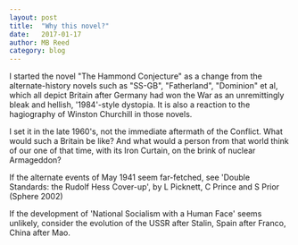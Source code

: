 ```yaml
---
layout: post
title:  "Why this novel?"
date:   2017-01-17
author: MB Reed
category: blog
---
```


I started the novel "The Hammond Conjecture" as a change from the alternate-history novels such as "SS-GB", "Fatherland", "Dominion" et al, which all depict Britain after Germany had won the War as an unremittingly bleak and hellish, '1984'-style dystopia. It is also a reaction to the hagiography of Winston Churchill in those novels.

I set it in the late 1960's, not the immediate aftermath of the Conflict.  What would such a Britain be like? And what would a person from that world think of our one of that time, with its Iron Curtain, on the brink of nuclear Armageddon?

If the alternate events of May 1941 seem far-fetched, see 'Double Standards: the Rudolf Hess Cover-up', by L Picknett, C Prince and S Prior (Sphere 2002)

If the development of 'National Socialism with a Human Face' seems unlikely, consider the evolution of the USSR after Stalin, Spain after Franco, China after Mao.
